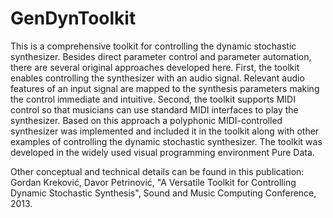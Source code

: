 GenDynToolkit
=============

This is a comprehensive toolkit for controlling the dynamic stochastic synthesizer. Besides direct parameter control and parameter automation, there are several original approaches developed here. First, the toolkit enables controlling the synthesizer with an audio signal. Relevant audio features of an input signal are mapped to the synthesis parameters making the control immediate and intuitive. Second, the toolkit supports MIDI control so that musicians can use standard MIDI interfaces to play the synthesizer. Based on this approach a polyphonic MIDI-controlled synthesizer was implemented and included it in the toolkit along with other examples of controlling the dynamic stochastic synthesizer. The toolkit was developed in the widely used visual programming environment Pure Data.

Other conceptual and technical details can be found in this publication: <br>
Gordan Kreković, Davor Petrinović, "A Versatile Toolkit for Controlling Dynamic Stochastic Synthesis", Sound and Music Computing Conference, 2013.
